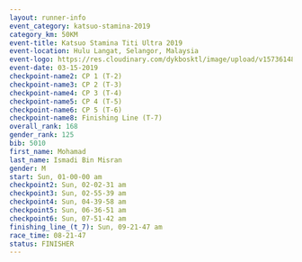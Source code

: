 ```yaml
---
layout: runner-info 
event_category: katsuo-stamina-2019 
category_km: 50KM 
event-title: Katsuo Stamina Titi Ultra 2019 
event-location: Hulu Langat, Selangor, Malaysia 
event-logo: https://res.cloudinary.com/dykbosktl/image/upload/v1573614825/Logo/Logo_p7ft6n.png
event-date: 03-15-2019 
checkpoint-name2: CP 1 (T-2) 
checkpoint-name3: CP 2 (T-3) 
checkpoint-name4: CP 3 (T-4) 
checkpoint-name5: CP 4 (T-5) 
checkpoint-name6: CP 5 (T-6) 
checkpoint-name8: Finishing Line (T-7) 
overall_rank: 168
gender_rank: 125
bib: 5010
first_name: Mohamad
last_name: Ismadi Bin Misran
gender: M
start: Sun, 01-00-00 am
checkpoint2: Sun, 02-02-31 am
checkpoint3: Sun, 02-55-39 am
checkpoint4: Sun, 04-39-58 am
checkpoint5: Sun, 06-36-51 am
checkpoint6: Sun, 07-51-42 am
finishing_line_(t_7): Sun, 09-21-47 am
race_time: 08-21-47
status: FINISHER
---
```

